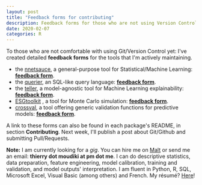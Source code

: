 ```yaml
---
layout: post
title: "Feedback forms for contributing"
description: Feedback forms for those who are not using Version Control yet
date: 2020-02-07
categories: R
---
```



To those who are not comfortable with using Git/Version Control yet: I've created detailed __feedback forms__ for the tools that I'm actively maintaining.

- the <a href="https://github.com/thierrymoudiki/nnetsauce">nnetsauce</a>, a general-purpose tool for Statistical/Machine Learning: [__feedback form__](https://forms.gle/HQVbrUsvZE7o8xco8).
- the <a href="https://github.com/thierrymoudiki/querier">querier</a>, an SQL-like query language: [__feedback form__](https://forms.gle/uStfcXJjtGki2R3s6). 
- the <a href="https://github.com/thierrymoudiki/teller">teller</a>, a model-agnostic tool for Machine Learning explainability: [__feedback form__](https://forms.gle/Y18xaEHL78Fvci7r8).
- <a href="https://github.com/thierrymoudiki/ESGtoolkit">ESGtoolkit</a> , a tool for Monte Carlo simulation: [__feedback form__](https://forms.gle/oqvuDU4JQnnmgevx6).
- <a href="https://github.com/thierrymoudiki/crossval">crossval</a>, a tool offering generic validation functions for predictive models: [__feedback form__](https://forms.gle/nuKYGVc2HPxPUDEz7).

A link to these forms can also be found in each package's README, in section __Contributing__. Next week, I'll publish a post about Git/Github and submitting Pull/Requests. 

__Note:__ I am currently looking for a _gig_. You can hire me on [Malt](https://www.malt.fr/profile/thierrymoudiki) or send me an email: __thierry dot moudiki at pm dot me__. I can do descriptive statistics, data preparation, feature engineering, model calibration, training and validation, and model outputs' interpretation. I am fluent in Python, R, SQL, Microsoft Excel, Visual Basic (among others) and French. My résumé? [Here]({{base}}/cv/thierry-moudiki.pdf)!



